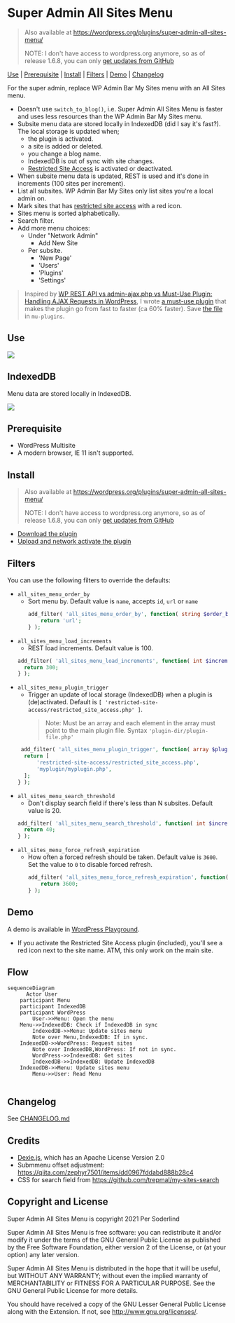 # Super Admin All Sites Menu

> Also available at https://wordpress.org/plugins/super-admin-all-sites-menu/
>
> NOTE: I don't have access to wordpress.org anymore, so as of release 1.6.8, you can only [get updates from GitHub](https://github.com/soderlind/super-admin-all-sites-menu/archive/refs/heads/main.zip)

[Use](#use) | [Prerequisite](#prerequisite) | [Install](#install) | [Filters](#filters) | [Demo](#demo) | [Changelog](CHANGELOG.md)

For the super admin, replace WP Admin Bar My Sites menu with an All Sites menu.

- Doesn't use `switch_to_blog()`, i.e. Super Admin All Sites Menu is faster and uses less resources than the WP Admin Bar My Sites menu.
- Subsite menu data are stored locally in IndexedDB (did I say it's fast?). The local storage is updated when;
  - the plugin is activated.
  - a site is added or deleted.
  - you change a blog name.
  - IndexedDB is out of sync with site changes.
  - [Restricted Site Access](https://github.com/10up/restricted-site-access) is activated or deactivated.
- When subsite menu data is updated, REST is used and it's done in increments (100 sites per increment).
- List all subsites. WP Admin Bar My Sites only list sites you're a local admin on.
- Mark sites that has [restricted site access](https://github.com/10up/restricted-site-access) with a red icon.
- Sites menu is sorted alphabetically.
- Search filter.
- Add more menu choices:
  - Under "Network Admin"
    - Add New Site
  - Per subsite.
    - 'New Page'
    - 'Users'
    - 'Plugins'
    - 'Settings'

> Inspired by [WP REST API vs admin-ajax.php vs Must-Use Plugin: Handling AJAX Requests in WordPress](https://deliciousbrains.com/comparing-wordpress-rest-api-performance-admin-ajax-php/), I wrote [a must-use plugin](https://gist.github.com/soderlind/0de1272f1be1b3c79d43dd2c51dbddca) that makes the plugin go from fast to faster (ca 60% faster). Save [the file](https://gist.githubusercontent.com/soderlind/0de1272f1be1b3c79d43dd2c51dbddca/raw/2a5797f9d9ed5f0fb9e7e2a912870a8d9c51cfb3/mu-super-admin-all-sites-menu.php) in `mu-plugins`.

## Use

<img src=".wordpress-org/screenshot-1.gif">

## IndexedDB

Menu data are stored locally in IndexedDB.

<img src=".wordpress-org/screenshot-2.png">

## Prerequisite

- WordPress Multisite
- A modern browser, IE 11 isn't supported.

## Install

> Also available at https://wordpress.org/plugins/super-admin-all-sites-menu/
>
> NOTE: I don't have access to wordpress.org anymore, so as of release 1.6.8, you can only [get updates from GitHub](https://github.com/soderlind/super-admin-all-sites-menu/archive/refs/heads/main.zip)

- [Download the plugin](https://github.com/soderlind/super-admin-all-sites-menu/archive/refs/heads/main.zip)
- [Upload and network activate the plugin](https://wordpress.org/support/article/managing-plugins/#manual-upload-via-wordpress-admin)

## Filters

You can use the following filters to override the defaults:

- `all_sites_menu_order_by`
  - Sort menu by. Default value is `name`, accepts `id`, `url` or `name`
    ```php
    add_filter( 'all_sites_menu_order_by', function( string $order_by ) : string {
    	return 'url';
    } );
    ```
- `all_sites_menu_load_increments`
  - REST load increments. Default value is 100.
  ```php
  add_filter( 'all_sites_menu_load_increments', function( int $increments ) : int {
  	return 300;
  } );
  ```
- `all_sites_menu_plugin_trigger`
  - Trigger an update of local storage (IndexedDB) when a plugin is (de)activated. Default is `[ 'restricted-site-access/restricted_site_access.php' ]`.
    > Note: Must be an array and each element in the array must point to the main plugin file. Syntax `'plugin-dir/plugin-file.php'`
  ```php
   add_filter( 'all_sites_menu_plugin_trigger', function( array $plugins ) : array {
  	return [
  		'restricted-site-access/restricted_site_access.php',
  		'myplugin/myplugin.php',
  	];
  } );
  ```
- `all_sites_menu_search_threshold`
  - Don't display search field if there's less than N subsites. Default value is 20.
  ```php
  add_filter( 'all_sites_menu_search_threshold', function( int $increments ) : int {
  	return 40;
  } );
  ```
- `all_sites_menu_force_refresh_expiration`
  - How often a forced refresh should be taken. Default value is `3600`. Set the value to `0` to disable forced refresh.
    ```php
    add_filter( 'all_sites_menu_force_refresh_expiration', function( int $seconds ) : int {
    	return 3600;
    } );
    ```

## Demo

A demo is available in [WordPress Playground](https://playground.wordpress.net/?blueprint-url=https://raw.githubusercontent.com/soderlind/super-admin-all-sites-menu/refs/heads/main/blueprint.json).

- If you activate the Restricted Site Access plugin (included), you'll see a red icon next to the site name. ATM, this only work on the main site.

## Flow

```mermaid
sequenceDiagram
	  Actor User
    participant Menu
    participant IndexedDB
    participant WordPress
		User->>Menu: Open the menu
    Menu->>IndexedDB: Check if IndexedDB in sync
		IndexedDB->>Menu: Update sites menu
		Note over Menu,IndexedDB: If in sync.
    IndexedDB->>WordPress: Request sites
		Note over IndexedDB,WordPress: If not in sync.
		WordPress->>IndexedDB: Get sites
		IndexedDB->>IndexedDB: Update IndexedDB
    IndexedDB->>Menu: Update sites menu
		Menu->>User: Read Menu


```

## Changelog

See [CHANGELOG.md](CHANGELOG.md)

## Credits

- [Dexie.js](https://github.com/dfahlander/Dexie.js), which has an Apache License Version 2.0
- Submmenu offset adjustment: https://qiita.com/zephyr7501/items/dd0967fddabd888b28c4
- CSS for search field from https://github.com/trepmal/my-sites-search

## Copyright and License

Super Admin All Sites Menu is copyright 2021 Per Soderlind

Super Admin All Sites Menu is free software: you can redistribute it and/or modify it under the terms of the GNU General Public License as published by the Free Software Foundation, either version 2 of the License, or (at your option) any later version.

Super Admin All Sites Menu is distributed in the hope that it will be useful, but WITHOUT ANY WARRANTY; without even the implied warranty of MERCHANTABILITY or FITNESS FOR A PARTICULAR PURPOSE. See the GNU General Public License for more details.

You should have received a copy of the GNU Lesser General Public License along with the Extension. If not, see http://www.gnu.org/licenses/.
